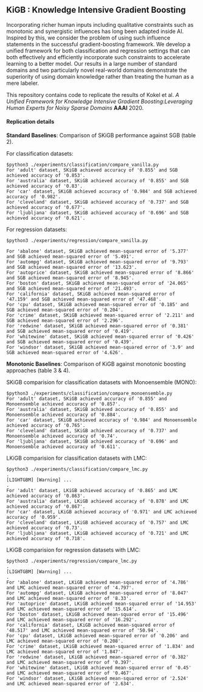 ## KiGB : Knowledge Intensive Gradient Boosting

 
Incorporating richer human inputs including qualitative constraints such as monotonic and synergistic influences has long been adapted inside AI. Inspired by this, we consider the problem of using such influence statements in the successful gradient-boosting framework. We develop a unified framework for both classification and regression settings that can both effectively and efficiently incorporate such constraints to accelerate learning to a better model. Our results in a large number of standard domains and two particularly novel real-world domains demonstrate the superiority of using domain knowledge rather than treating the human as a mere labeler. 


This repository contains code to replicate the results of Kokel et al. *A Unified Framework for Knowledge Intensive Gradient Boosting:Leveraging Human Experts for Noisy Sparse Domains* **AAAI** 2020.

#### Replication details


**Standard Baselines**: Comparison of SKiGB performance against SGB (table 2).  


For classification datasets:
```shell script
$python3 ./experiments/classification/compare_vanilla.py
For 'adult' dataset, SKiGB achieved accuracy of '0.855' and SGB achieved accuracy of '0.853'.
For 'australia' dataset, SKiGB achieved accuracy of '0.855' and SGB achieved accuracy of '0.83'.
For 'car' dataset, SKiGB achieved accuracy of '0.984' and SGB achieved accuracy of '0.982'.
For 'cleveland' dataset, SKiGB achieved accuracy of '0.737' and SGB achieved accuracy of '0.677'.
For 'ljubljana' dataset, SKiGB achieved accuracy of '0.696' and SGB achieved accuracy of '0.621'.
```


For regression datasets:
```shell script
$python3 ./experiments/regression/compare_vanilla.py  

For 'abalone' dataset, SKiGB achieved mean-squared error of '5.377' and SGB achieved mean-squared error of '5.491'.
For 'autompg' dataset, SKiGB achieved mean-squared error of '9.793' and SGB achieved mean-squared error of '13.623'.
For 'autoprice' dataset, SKiGB achieved mean-squared error of '8.866' and SGB achieved mean-squared error of '8.945'.
For 'boston' dataset, SKiGB achieved mean-squared error of '24.065' and SGB achieved mean-squared error of '21.493'.
For 'california' dataset, SKiGB achieved mean-squared error of '47.159' and SGB achieved mean-squared error of '47.468'.
For 'cpu' dataset, SKiGB achieved mean-squared error of '0.185' and SGB achieved mean-squared error of '0.204'.
For 'crime' dataset, SKiGB achieved mean-squared error of '2.211' and SGB achieved mean-squared error of '2.296'.
For 'redwine' dataset, SKiGB achieved mean-squared error of '0.381' and SGB achieved mean-squared error of '0.419'.
For 'whitewine' dataset, SKiGB achieved mean-squared error of '0.426' and SGB achieved mean-squared error of '0.439'.
For 'windsor' dataset, SKiGB achieved mean-squared error of '3.9' and SGB achieved mean-squared error of '4.626'.
```
 

**Monotonic Baselines**:  Comparison of KiGB against monotonic boosting approaches (table 3 & 4).
 
 
 SKiGB comparision for classification datasets with Monoensemble (MONO):
 ```shell
$python3 ./experiments/classification/compare_monoensemble.py
For 'adult' dataset, SKiGB achieved accuracy of '0.855' and Monoensemble achieved accuracy of '0.857'.
For 'australia' dataset, SKiGB achieved accuracy of '0.855' and Monoensemble achieved accuracy of '0.884'.
For 'car' dataset, SKiGB achieved accuracy of '0.984' and Monoensemble achieved accuracy of '0.765'.
For 'cleveland' dataset, SKiGB achieved accuracy of '0.737' and Monoensemble achieved accuracy of '0.74'.
For 'ljubljana' dataset, SKiGB achieved accuracy of '0.696' and Monoensemble achieved accuracy of '0.611'.
``` 

LKiGB comparision for classification datasets with LMC:
 ```shell
$python3 ./experiments/classification/compare_lmc.py
.
[LIGHTGBM] [Warning] ...
.
For 'adult' dataset, LKiGB achieved accuracy of '0.865' and LMC achieved accuracy of '0.863'.
For 'australia' dataset, LKiGB achieved accuracy of '0.878' and LMC achieved accuracy of '0.867'.
For 'car' dataset, LKiGB achieved accuracy of '0.971' and LMC achieved accuracy of '0.959'.
For 'cleveland' dataset, LKiGB achieved accuracy of '0.757' and LMC achieved accuracy of '0.73'.
For 'ljubljana' dataset, LKiGB achieved accuracy of '0.721' and LMC achieved accuracy of '0.718'.
``` 
 
 
LKiGB comparision for regression datasets with LMC:
 ```shell
$python3 ./experiments/regression/compare_lmc.py
.
[LIGHTGBM] [Warning] ...
.
For 'abalone' dataset, LKiGB achieved mean-squared error of '4.786' and LMC achieved mean-squared error of '4.797'.
For 'autompg' dataset, LKiGB achieved mean-squared error of '8.047' and LMC achieved mean-squared error of '8.33'.
For 'autoprice' dataset, LKiGB achieved mean-squared error of '14.953' and LMC achieved mean-squared error of '15.614'.
For 'boston' dataset, LKiGB achieved mean-squared error of '15.496' and LMC achieved mean-squared error of '16.292'.
For 'california' dataset, LKiGB achieved mean-squared error of '48.517' and LMC achieved mean-squared error of '50.94'.
For 'cpu' dataset, LKiGB achieved mean-squared error of '0.206' and LMC achieved mean-squared error of '0.208'.
For 'crime' dataset, LKiGB achieved mean-squared error of '1.834' and LMC achieved mean-squared error of '1.847'.
For 'redwine' dataset, LKiGB achieved mean-squared error of '0.382' and LMC achieved mean-squared error of '0.397'.
For 'whitewine' dataset, LKiGB achieved mean-squared error of '0.45' and LMC achieved mean-squared error of '0.467'.
For 'windsor' dataset, LKiGB achieved mean-squared error of '2.524' and LMC achieved mean-squared error of '2.634'.
``` 

